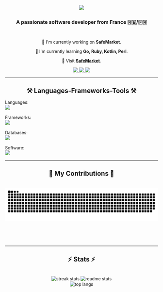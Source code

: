 
<h1 align="center">
    <img src="https://readme-typing-svg.herokuapp.com/?font=Righteous&size=35&center=true&vCenter=true&width=500&height=70&duration=4000&lines=ラ・ムカテ!+👋;+SafeMarket.xyz!;" />
</h1>

<h3 align="center">A passionate software developer from France 🇷🇪/🇫🇷</h3>

<br/>

<div align="center">
 
 🔭 I'm currently working on **SafeMarket**.
 
 🌱 I'm currently learning **Go, Ruby, Kotlin, Perl**.

 💬 Visit **[SafeMarket](https://safemarket.xyz/)**.

 </div>
 
<div align="center"> 
  <a href="mailto:support-checkout@safemarket.xyz">
    <img src="https://img.shields.io/badge/safemarket email-333333?style=for-the-badge&logo=gmail&logoColor=red" />
  </a>
  <a href="https://safemarket.xyz/" target="_blank">
    <img src="https://img.shields.io/badge/Safemarket.xyz-0077B5?style=for-the-badge&logo=internet&logoColor=white" target="_blank" />
  </a>
  <a href="https://safemarket.xyz/discord" target="_blank">
     <img src="https://img.shields.io/badge/Discord-FF5722?style=for-the-badge&logo=todoist&logoColor=white" target="_blank" /> 
  </a>
</div>

 <hr/>
 
<h2 align="center">⚒️ Languages-Frameworks-Tools ⚒️</h2>
Languages:
<br/>
<img src="https://skillicons.dev/icons?i=html,css,c,cs,cpp,python,java,javascript,typescript,kotlin" />
<br/>

Frameworks:
<br/>
<img src="https://skillicons.dev/icons?i=bootstrap,nodejs,express,flask,fastapi" />
<br/>

Databases:
<br/>
<img src="https://skillicons.dev/icons?i=mongodb,mysql,firebase" />
<br/>

Software:
<br/>
<img src="https://skillicons.dev/icons?i=discord,visualstudio,ubuntu,xd,windows,blender,vscode,github,cmake,docker,postman,git" />

<hr/>

<div align="center">
  <h2>🐍 My Contributions 🐍</h2>
  <br>
  <img alt="snake eating my contributions" src="https://raw.githubusercontent.com/Pourquoiiiiiiiii/Pourquoiiiiiiiii/output/github-contribution-grid-snake.svg" />
  
  <br/><br/><br/>
</div>

<hr/>

<h2 align="center">⚡ Stats ⚡</h2>
<br>
<div align=center>
  <img width=390 src="https://github-readme-streak-stats-salesp07.vercel.app/?user=Pourquoiiiiiiiii&count_private=false&theme=react&border_radius=10" alt="streak stats"/>
  <img width=390 src="https://github-readme-stats-salesp07.vercel.app/api?username=Pourquoiiiiiiiii&count_private=true&show_icons=true&theme=react&rank_icon=github&border_radius=10" alt="readme stats" />
  <br/>
  <img width=325 align="center" src="https://github-readme-stats-salesp07.vercel.app/api/top-langs/?username=Pourquoiiiiiiiii&hide=HTML&langs_count=8&layout=compact&theme=react&border_radius=10&size_weight=0.5&count_weight=0.5&exclude_repo=github-readme-stats" alt="top langs" />
</div>

<br/><br/>

